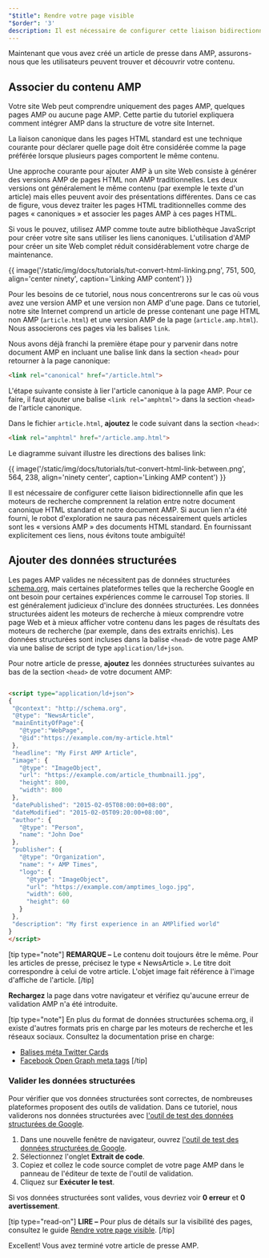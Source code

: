 ```yaml
---
"$title": Rendre votre page visible
"$order": '3'
description: Il est nécessaire de configurer cette liaison bidirectionnelle afin que les moteurs de recherche comprennent la relation entre notre document canonique HTML standard et notre document AMP.
---
```


Maintenant que vous avez créé un article de presse dans AMP, assurons-nous que les utilisateurs peuvent trouver et découvrir votre contenu.

## Associer du contenu AMP

Votre site Web peut comprendre uniquement des pages AMP, quelques pages AMP ou aucune page AMP. Cette partie du tutoriel expliquera comment intégrer AMP dans la structure de votre site Internet.

La liaison canonique dans les pages HTML standard est une technique courante pour déclarer quelle page doit être considérée comme la page préférée lorsque plusieurs pages comportent le même contenu.

Une approche courante pour ajouter AMP à un site Web consiste à générer des versions AMP de pages HTML non AMP traditionnelles. Les deux versions ont généralement le même contenu (par exemple le texte d'un article) mais elles peuvent avoir des présentations différentes. Dans ce cas de figure, vous devez traiter les pages HTML traditionnelles comme des pages « canoniques » et associer les pages AMP à ces pages HTML.

Si vous le pouvez, utilisez AMP comme toute autre bibliothèque JavaScript pour créer votre site sans utiliser les liens canoniques. L'utilisation d'AMP pour créer un site Web complet réduit considérablement votre charge de maintenance.

{{ image('/static/img/docs/tutorials/tut-convert-html-linking.png', 751, 500, align='center ninety', caption='Linking AMP content') }}

Pour les besoins de ce tutoriel, nous nous concentrerons sur le cas où vous avez une version AMP et une version non AMP d'une page. Dans ce tutoriel, notre site Internet comprend un article de presse contenant une page HTML non AMP (`article.html`) et une version AMP de la page (`article.amp.html`). Nous associerons ces pages via les balises `link`.

Nous avons déjà franchi la première étape pour y parvenir dans notre document AMP en incluant une balise link dans la section `<head>` pour retourner à la page canonique:

```html
<link rel="canonical" href="/article.html">
```

L'étape suivante consiste à lier l'article canonique à la page AMP. Pour ce faire, il faut ajouter une balise `<link rel="amphtml">` dans la section `<head>` de l'article canonique.

Dans le fichier `article.html`, **ajoutez** le code suivant dans la section `<head>`:

```html
<link rel="amphtml" href="/article.amp.html">
```

Le diagramme suivant illustre les directions des balises link:

{{ image('/static/img/docs/tutorials/tut-convert-html-link-between.png', 564, 238, align='ninety center', caption='Linking AMP content') }}

Il est nécessaire de configurer cette liaison bidirectionnelle afin que les moteurs de recherche comprennent la relation entre notre document canonique HTML standard et notre document AMP. Si aucun lien n'a été fourni, le robot d'exploration ne saura pas nécessairement quels articles sont les « versions AMP » des documents HTML standard. En fournissant explicitement ces liens, nous évitons toute ambiguïté!

## Ajouter des données structurées

Les pages AMP valides ne nécessitent pas de données structurées [schema.org](http://schema.org/), mais certaines plateformes telles que la recherche Google en ont besoin pour certaines expériences comme le carrousel Top stories. Il est généralement judicieux d'inclure des données structurées. Les données structurées aident les moteurs de recherche à mieux comprendre votre page Web et à mieux afficher votre contenu dans les pages de résultats des moteurs de recherche (par exemple, dans des extraits enrichis). Les données structurées sont incluses dans la balise `<head>` de votre page AMP via une balise de script de type `application/ld+json`.

Pour notre article de presse, **ajoutez** les données structurées suivantes au bas de la section `<head>` de votre document AMP:

```html

<script type="application/ld+json">
{
 "@context": "http://schema.org",
 "@type": "NewsArticle",
 "mainEntityOfPage":{
   "@type":"WebPage",
   "@id":"https://example.com/my-article.html"
 },
 "headline": "My First AMP Article",
 "image": {
   "@type": "ImageObject",
   "url": "https://example.com/article_thumbnail1.jpg",
   "height": 800,
   "width": 800
 },
 "datePublished": "2015-02-05T08:00:00+08:00",
 "dateModified": "2015-02-05T09:20:00+08:00",
 "author": {
   "@type": "Person",
   "name": "John Doe"
 },
 "publisher": {
   "@type": "Organization",
   "name": "⚡ AMP Times",
   "logo": {
     "@type": "ImageObject",
     "url": "https://example.com/amptimes_logo.jpg",
     "width": 600,
     "height": 60
   }
 },
 "description": "My first experience in an AMPlified world"
}
</script>
```

[tip type="note"] **REMARQUE –**  Le contenu doit toujours être le même. Pour les articles de presse, précisez le type « NewsArticle ». Le titre doit correspondre à celui de votre article. L'objet image fait référence à l'image d'affiche de l'article. [/tip]

**Rechargez** la page dans votre navigateur et vérifiez qu'aucune erreur de validation AMP n'a été introduite.

[tip type="note"] En plus du format de données structurées schema.org, il existe d'autres formats pris en charge par les moteurs de recherche et les réseaux sociaux. Consultez la documentation prise en charge:

- [Balises méta Twitter Cards](https://dev.twitter.com/cards/overview)
- [Facebook Open Graph meta tags](https://developers.facebook.com/docs/sharing/webmasters) [/tip]

### Valider les données structurées

Pour vérifier que vos données structurées sont correctes, de nombreuses plateformes proposent des outils de validation. Dans ce tutoriel, nous validerons nos données structurées avec [l'outil de test des données structurées de Google](https://developers.google.com/structured-data/testing-tool/).

1. Dans une nouvelle fenêtre de navigateur, ouvrez [l'outil de test des données structurées de Google](https://developers.google.com/structured-data/testing-tool/).
2. Sélectionnez l'onglet **Extrait de code**.
3. Copiez et collez le code source complet de votre page AMP dans le panneau de l'éditeur de texte de l'outil de validation.
4. Cliquez sur **Exécuter le test**.

Si vos données structurées sont valides, vous devriez voir **0 erreur** et **0 avertissement**.

[tip type="read-on"] **LIRE –** Pour plus de détails sur la visibilité des pages, consultez le guide [Rendre votre page visible](../../../../documentation/guides-and-tutorials/optimize-measure/discovery.md). [/tip]

Excellent! Vous avez terminé votre article de presse AMP.
